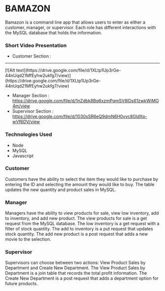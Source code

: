 # BAMAZON

Bamazon is a command line app that allows users to enter as either a customer, manager, or supervisor.  Each role has different interactions with the MySQL database that holds the information.

### Short Video Presentation
- Customer Section : 
<hr>
[![Alt text](https://drive.google.com/file/d/1XLtp1Up3rGe-44nUqd21MfEyhw2ukfg7/view)](https://drive.google.com/file/d/1XLtp1Up3rGe-44nUqd21MfEyhw2ukfg7/view)

- Manager Section : https://drive.google.com/file/d/1nZdbk8Bq6xzmPqmSV8lDs61zwkWiMO4m/view
- Supervisor Section : https://drive.google.com/file/d/1030sSR6eQ9dmN6H0vvc8GldXp-wVf6DV/view

### Technologies Used
- Node
- MySQL
- Javascript

### Customer
Customers have the ability to select the item they would like to purchase by entering the ID and selecting the amount they would like to buy. The table updates the new quantity and product sales in MySQL.

### Manager
Managers have the ability to view products for sale, view low inventory, add to inventory, and add new product. The view products for sale is a get request from the MySQL database. The low inventory is a get request with a filter of stock quantity. The add to inventory is a put request that updates stock quantity. The add new product is a post request that adds a new movie to the selection.

### Supervisor
Supervisors can choose between two actions: View Product Sales by Department and Create New Department.  The View Product Sales by Department is a join table that records the total profit information.  The Create New Department is a post request that adds a department option for future products.
